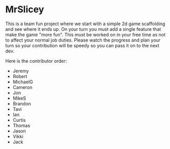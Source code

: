 # MrSlicey

This is a team fun project where we start with a simple 2d game scaffolding and see where it ends up.  On your turn you must add a single feature that make the game "more fun".  This must be worked on in your free time as not to affect your normal job duties.  Please watch the progress and plan your turn so your contribution will be speedy so you can pass it on to the next dev.

Here is the contributor order:
- Jeremy
- Robert
- MichaelG
- Cameron
- Jon
- MikeS
- Brandon
- Tavi
- Ian
- Curtis
- Thomas
- Jason
- Vikki
- Jack
